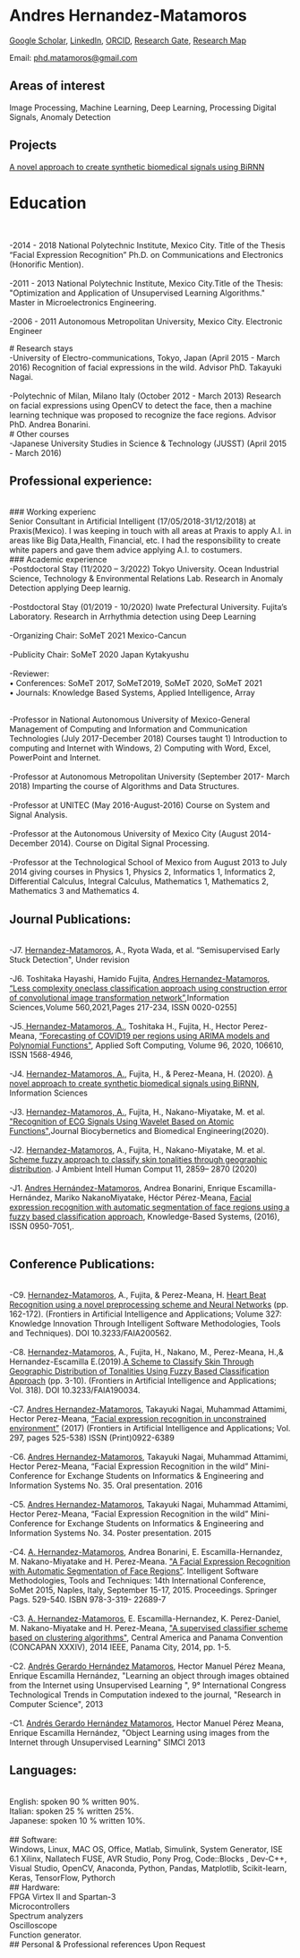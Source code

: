 # Andres Hernandez-Matamoros
[Google Scholar]( https://scholar.google.com/citations?user=kkE-410AAAAJ&hl=en),
[LinkedIn](https://www.linkedin.com/in/andr%C3%A9s-h-ab626b78),
[ORCID](https://orcid.org/0000-0002-4896-2909),
[Research Gate](https://www.researchgate.net/profile/Andres-Hernandez-Matamoros),
[Research Map](https://researchmap.jp/matamoros?lang=en)<br>

Email: phd.matamoros@gmail.com<br>

## Areas of interest

Image Processing, Machine Learning, Deep Learning, Processing Digital Signals, Anomaly Detection<br>

## Projects

[A novel approach to create synthetic biomedical signals using BiRNN](https://phdmatamoros.github.io/BiRNN/)



# Education
<br>
<p style="text-align:left;">
-2014 - 2018 National Polytechnic Institute, Mexico City. Title of the Thesis “Facial Expression Recognition” Ph.D. on Communications and Electronics (Honorific Mention). <br>
<br>
-2011 - 2013 National Polytechnic Institute, Mexico City.Title of the Thesis: "Optimization and Application of Unsupervised Learning Algorithms." Master in Microelectronics Engineering. <br>
 <br>
-2006 - 2011 Autonomous Metropolitan University, Mexico City. Electronic Engineer
 </p>
# Research stays
<br>
-University of Electro-communications, Tokyo, Japan (April 2015 - March 2016) Recognition of facial expressions in the wild. Advisor PhD. Takayuki Nagai.<br>
<br>
-Polytechnic of Milan, Milano Italy (October 2012 - March 2013) Research on facial expressions using OpenCV to detect the face, then a machine learning technique was proposed to recognize the face regions. Advisor PhD. Andrea Bonarini.
<br>
#  Other courses
<br>
-Japanese University Studies in Science & Technology (JUSST) (April 2015 - March 2016)



## Professional experience:
<br>
### Working experienc
<br>
Senior Consultant in Artificial Intelligent (17/05/2018-31/12/2018) at Praxis(Mexico). I was keeping in touch with all areas at Praxis to apply A.I. in areas like Big Data,Health, Financial, etc. I had the responsibility to create white papers and gave them advice applying A.I. to costumers.
<br>
### Academic experience
<br>-Postdoctoral Stay (11/2020 – 3/2022) Tokyo University. Ocean Industrial Science, Technology & Environmental Relations Lab. Research in Anomaly Detection applying Deep learnig.<br>
<br>
-Postdoctoral Stay (01/2019 - 10/2020) Iwate Prefectural University. Fujita’s Laboratory. Research in Arrhythmia detection using Deep Learning<br>
<br>
-Organizing Chair: SoMeT 2021 Mexico-Cancun<br>
<br>
-Publicity Chair: SoMeT 2020 Japan Kytakyushu<br>
<br>
-Reviewer:<br>
• Conferences: SoMeT 2017, SoMeT2019, SoMeT 2020, SoMeT 2021<br>
• Journals: Knowledge Based Systems, Applied Intelligence, Array<br>

<br>-Professor in National Autonomous University of Mexico-General Management of Computing and Information and Communication Technologies (July 2017-December 2018) Courses taught 1) Introduction to computing and Internet with Windows, 2) Computing with Word, Excel, PowerPoint and Internet.<br>
<br>-Professor at Autonomous Metropolitan University (September 2017- March 2018) Imparting the course of Algorithms and Data Structures.<br>
<br>-Professor at UNITEC (May 2016-August-2016) Course on System and Signal Analysis.<br>
<br>-Professor at the Autonomous University of Mexico City (August 2014-December 2014). Course on Digital Signal Processing.<br>
<br>-Professor at the Technological School of Mexico from August 2013 to July 2014 giving courses in Physics 1, Physics 2, Informatics 1, Informatics 2, Differential Calculus, Integral Calculus, Mathematics 1, Mathematics 2, Mathematics 3 and Mathematics 4.<br>

## Journal Publications:
<br>-J7. <u>Hernandez-Matamoros</u>, A., Ryota Wada, et al. “Semisupervised Early Stuck Detection", Under revision<br> 
<br>-J6. Toshitaka Hayashi, Hamido Fujita, <u>Andres Hernandez-Matamoros</u>, [“Less complexity oneclass classification approach using construction error of convolutional image transformation network”](https://doi.org/10.1016/j.ins.2021.01.069),Information Sciences,Volume 560,2021,Pages 217-234, ISSN 0020-0255]<br>
<br>-J5.<u> Hernandez-Matamoros, A.</u>, Toshitaka H., Fujita, H., Hector Perez-Meana, [“Forecasting of COVID19 per regions using ARIMA models and Polynomial Functions"](https://doi.org/10.1016/j.asoc.2020.106610), Applied Soft Computing, Volume 96, 2020, 106610, ISSN 1568-4946, <br>
<br>-J4. <u>Hernandez-Matamoros, A.</u>, Fujita, H., & Perez-Meana, H. (2020). [A novel approach to create synthetic biomedical signals using BiRNN](https://www.sciencedirect.com/science/article/pii/S0020025520306071), Information Sciences<br>
<br>-J3. <u>Hernandez-Matamoros, A.</u>, Fujita, H., Nakano-Miyatake, M. et al. ["Recognition of ECG Signals Using Wavelet Based on Atomic Functions"](https://doi.org/10.1016/j.bbe.2020.02.007),Journal Biocybernetics and Biomedical Engineering(2020). <br>
<br>-J2. <u>Hernandez-Matamoros</u>, A., Fujita, H., Nakano-Miyatake, M. et al. [Scheme fuzzy approach to classify skin tonalities through geographic distribution](https://doi.org/10.1007/s12652-019-01400-4). J Ambient Intell Human Comput 11, 2859– 2870 (2020)<br>
<br>-J1. <u>Andres Hernández-Matamoros</u>, Andrea Bonarini, Enrique Escamilla-Hernández, Mariko NakanoMiyatake, Héctor Pérez-Meana, [Facial expression recognition with automatic segmentation of face regions using a fuzzy based classification approach](http://dx.doi.org/10.1016/j.knosys.2016.07.011), Knowledge-Based Systems, (2016), ISSN 0950-7051,.<br>
<br>
## Conference Publications:
<br>-C9. <u>Hernandez-Matamoros</u>, A., Fujita, & Perez-Meana, H. [Heart Beat Recognition using a novel preprocessing scheme and Neural Networks](https://ebooks.iospress.nl/volumearticle/55482) (pp. 162-172). (Frontiers in Artificial Intelligence and Applications; Volume 327: Knowledge Innovation Through Intelligent Software Methodologies, Tools and Techniques). DOI 10.3233/FAIA200562.<br>
<br>-C8. <u>Hernandez-Matamoros</u>, A., Fujita, H., Nakano, M., Perez-Meana, H.,& Hernandez-Escamilla E.(2019).[A Scheme to Classify Skin Through Geographic Distribution of Tonalities Using Fuzzy Based Classification Approach](https://ebooks.iospress.nl/volumearticle/52672) (pp. 3-10). (Frontiers in Artificial Intelligence and Applications; Vol. 318). DOI 10.3233/FAIA190034.<br>
<br>-C7. <u>Andres Hernandez-Matamoros</u>, Takayuki Nagai, Muhammad Attamimi, Hector Perez-Meana, [“Facial expression recognition in unconstrained environment”](https://ebooks.iospress.nl/volumearticle/47594) (2017) (Frontiers in Artificial Intelligence and Applications; Vol. 297, pages 525-538) ISSN (Print)0922-6389<br>
<br>-C6. <u>Andres Hernandez-Matamoros</u>, Takayuki Nagai, Muhammad Attamimi, Hector Perez-Meana, “Facial Expression Recognition in the wild” Mini-Conference for Exchange Students on Informatics & Engineering and Information Systems No. 35. Oral presentation. 2016<br>
<br>-C5. <u>Andres Hernandez-Matamoros</u>, Takayuki Nagai, Muhammad Attamimi, Hector Perez-Meana, “Facial Expression Recognition in the wild” Mini-Conference for Exchange Students on Informatics & Engineering and Information Systems No. 34. Poster presentation. 2015<br>
<br>-C4. <u>A. Hernandez-Matamoros</u>, Andrea Bonarini, E. Escamilla-Hernandez, M. Nakano-Miyatake and H. Perez-Meana. ["A Facial Expression Recognition with Automatic Segmentation of Face Regions”](https://link.springer.com/chapter/10.1007%2F978-3-319-22689-7_41). Intelligent Software Methodologies, Tools and Techniques: 14th International Conference, SoMet 2015, Naples, Italy, September 15-17, 2015. Proceedings. Springer Pags. 529-540. ISBN 978-3-319- 22689-7<br>
<br>-C3. <u>A. Hernandez-Matamoros</u>, E. Escamilla-Hernandez, K. Perez-Daniel, M. Nakano-Miyatake and H. Perez-Meana, ["A supervised classifier scheme based on clustering algorithms"](https://ieeexplore.ieee.org/document/7000404), Central America and Panama Convention (CONCAPAN XXXIV), 2014 IEEE, Panama City, 2014, pp. 1-5.<br>
<br>-C2. <u>Andrés Gerardo Hernández Matamoros</u>, Hector Manuel Pérez Meana, Enrique Escamilla Hernández, "Learning an object through images obtained from the Internet using Unsupervised Learning ", 9° International Congress Technological Trends in Computation indexed to the journal, "Research in Computer Science", 2013<br> 
<br>-C1. <u>Andrés Gerardo Hernández Matamoros</u>, Hector Manuel Pérez Meana, Enrique Escamilla Hernández, "Object Learning using images from the Internet through Unsupervised Learning" SIMCI 2013 <br>

## Languages:
<br>
English: spoken 90 % written 90%.<br>
Italian: spoken 25 % written 25%.<br>
Japanese: spoken 10 % written 10%.<br>
<br>
## Software:
<br>
Windows, Linux, MAC OS, Office, Matlab, Simulink, System Generator, ISE 6.1 Xilinx, Nallatech FUSE,
AVR Studio, Pony Prog, Code::Blocks , Dev-C++, Visual Studio, OpenCV, Anaconda, Python, Pandas,
Matplotlib, Scikit-learn, Keras, TensorFlow, Pythorch
<br>
## Hardware:
<br>FPGA Virtex II and Spartan-3<br>
Microcontrollers<br>
Spectrum analyzers<br>
Oscilloscope<br>
Function generator.
<br>
## Personal & Professional references
Upon Request

